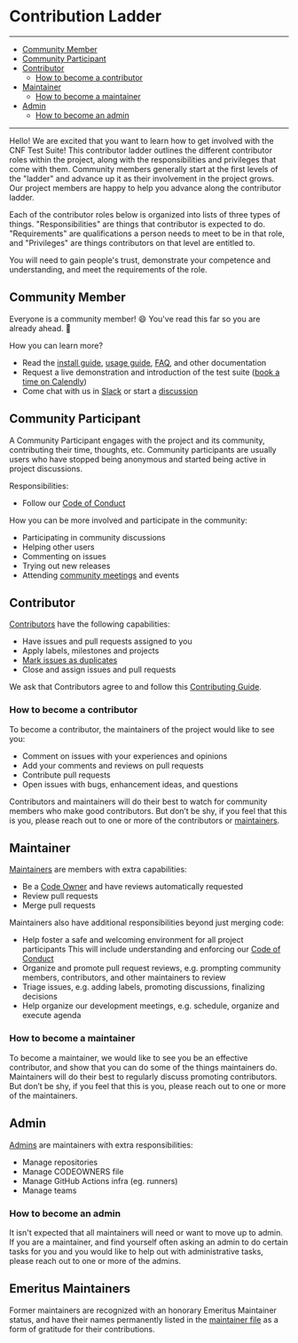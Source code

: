 # Contribution Ladder

---
* [Community Member](#community-member)
* [Community Participant](#community-participant)
* [Contributor](#contributor)
  * [How to become a contributor](#how-to-become-a-contributor)
* [Maintainer](#maintainer)
  * [How to become a maintainer](#how-to-become-a-maintainer)
* [Admin](#admin)
  * [How to become an admin](#admin)
---

Hello! We are excited that you want to learn how to get involved with the CNF Test Suite! This contributor ladder outlines the different contributor roles within the project, along with the responsibilities and privileges that come with them. Community members generally start at the first levels of the "ladder" and advance up it as their involvement in the project grows. Our project members are happy to help you advance along the contributor ladder.

Each of the contributor roles below is organized into lists of three types of things. "Responsibilities" are things that contributor is expected to do. "Requirements" are qualifications a person needs to meet to be in that role, and "Privileges" are things contributors on that level are entitled to.

You will need to gain people's trust, demonstrate your competence and understanding, and meet the requirements of the role.

## Community Member

Everyone is a community member! 😄 You've read this far so you are already ahead. 💯

How you can learn more?

* Read the [install guide](INSTALL.md), [usage guide](USAGE.md), [FAQ](FAQ.md), and other documentation
* Request a live demonstration and introduction of the test suite ([book a time on Calendly](https://calendly.com/cnftestsuite))
* Come chat with us in [Slack](https://cloud-native.slack.com/archives/C014TNCEX8R) or start a [discussion](https://github.com/cncf/cnf-testsuite/discussions)

## Community Participant

A Community Participant engages with the project and its community, contributing their time, thoughts, etc. Community participants are usually users who have stopped being anonymous and started being active in project discussions.

Responsibilities:
- Follow our [Code of Conduct](code-of-conduct.md)

How you can be more involved and participate in the community:

* Participating in community discussions
* Helping other users
* Commenting on issues
* Trying out new releases
* Attending [community meetings](https://github.com/cncf/cnf-testsuite#communication-and-community-meetings) and events

## Contributor

[Contributors](MAINTAINERS.md#contributors) have the following capabilities:

* Have issues and pull requests assigned to you
* Apply labels, milestones and projects
* [Mark issues as duplicates](https://help.github.com/en/articles/about-duplicate-issues-and-pull-requests)
* Close and assign issues and pull requests

We ask that Contributors agree to and follow this [Contributing Guide](CONTRIBUTING.md).

### How to become a contributor

To become a contributor, the maintainers of the project would like to see you:

* Comment on issues with your experiences and opinions
* Add your comments and reviews on pull requests
* Contribute pull requests
* Open issues with bugs, enhancement ideas, and questions

Contributors and maintainers will do their best to watch for community members
who make good contributors. But don’t be shy, if you feel that this is you,
please reach out to one or more of the contributors or [maintainers](MAINTAINERS.md).


## Maintainer

[Maintainers](MAINTAINERS.md#maintainers) are members with extra capabilities:

* Be a [Code Owner](.github/CODEOWNERS) and have reviews automatically requested
* Review pull requests
* Merge pull requests

Maintainers also have additional responsibilities beyond just merging code:

* Help foster a safe and welcoming environment for all project participants
  This will include understanding and enforcing our [Code of Conduct](code-of-conduct.md)
* Organize and promote pull request reviews, e.g. prompting community members,
  contributors, and other maintainers to review
* Triage issues, e.g. adding labels, promoting discussions, finalizing decisions
* Help organize our development meetings, e.g. schedule, organize and
  execute agenda



### How to become a maintainer

To become a maintainer, we would like to see you be an effective
contributor, and show that you can do some of the things maintainers do.
Maintainers will do their best to regularly discuss promoting contributors. But
don’t be shy, if you feel that this is you, please reach out to one or more of
the maintainers.

## Admin

[Admins](MAINTAINERS.md#admin) are maintainers with extra responsibilities:


* Manage repositories
* Manage CODEOWNERS file
* Manage GitHub Actions infra (eg. runners)
* Manage teams


### How to become an admin

It isn't expected that all maintainers will need or want to move up to admin. If
you are a maintainer, and find yourself often asking an admin to do certain
tasks for you and you would like to help out with administrative tasks, please
reach out to one or more of the admins.


## Emeritus Maintainers
Former maintainers are recognized with an honorary Emeritus Maintainer status, and have their names permanently listed in the [maintainer file](MAINTAINERS.md) as a form of gratitude for their contributions.

